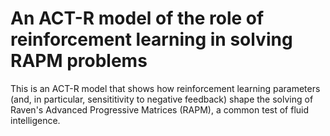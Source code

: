 # An ACT-R model of the role of reinforcement learning in solving RAPM problems

This is an ACT-R model that shows how reinforcement learning parameters (and, in particular, 
sensititivity to negative feedback) shape the solving of Raven's Advanced Progressive Matrices (RAPM),
a common test of fluid intelligence.
